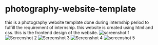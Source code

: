 # photography-website-template
this is a photography website template done during internship period to fulfill the requirement of internship.
this website is created using html and css.
this is the frontend design of the website.
![screenshot 1](https://user-images.githubusercontent.com/91837853/190845830-dadd43fb-af62-4641-9788-66a7001fff1b.png)
![Screenshot 2](https://user-images.githubusercontent.com/91837853/190845840-960cc20f-caf5-4799-bb66-e4a4c55aacb3.png)
![Screenshot 3](https://user-images.githubusercontent.com/91837853/190845819-0e94cf0b-85cb-4704-9381-5dfcffd8c9ec.png)
![Screenshot 4](https://user-images.githubusercontent.com/91837853/190845848-4bfd5b85-b672-440d-91be-36e2ece50e10.png)
![screenshot 5](https://user-images.githubusercontent.com/91837853/190845858-b06f19e9-2099-46be-b38f-2f9f0dc1dd12.png)


